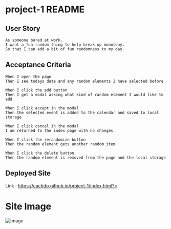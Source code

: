 # project-1 README

## User Story
``````
As someone bored at work.
I want a fun random thing to help break up monotony.
So that I can add a bit of fun randomness to my day.
``````
## Acceptance Criteria
```
When I open the page
Then I see todays date and any random elements I have selected before

When I click the add button
Then I get a modal asking what kind of random element I would like to add

When I click accept in the modal
Then the selected event is added to the calendar and saved to local storage

When I click cancel in the modal
I am returned to the index page with no changes

When I click the rerandomize button
Then the random element gets another random item

When I click the delete button
Then the random element is removed from the page and the local storage
```
## Deployed Site

Link : https://cactido.github.io/project-1/index.html?=

# Site Image

![image](https://user-images.githubusercontent.com/82060073/121600254-6bf61700-ca01-11eb-804e-252c6816c3b9.png)
